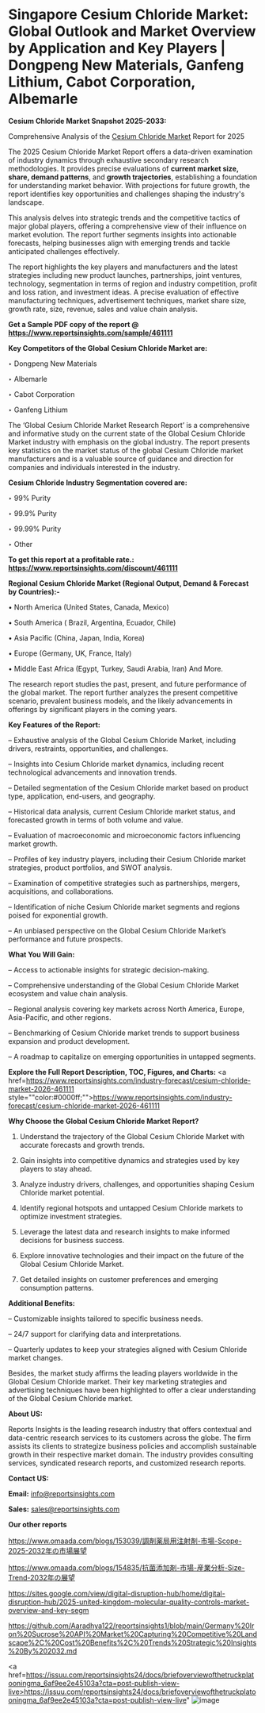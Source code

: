 # Singapore Cesium Chloride Market: Global Outlook and Market Overview by Application and Key Players | Dongpeng New Materials, Ganfeng Lithium, Cabot Corporation, Albemarle

<strong>Cesium Chloride Market Snapshot 2025-2033:</strong>

Comprehensive Analysis of the <a href=https://www.reportsinsights.com/sample/461111>Cesium Chloride Market</a> Report for 2025

The 2025 Cesium Chloride Market Report offers a data-driven examination of industry dynamics through exhaustive secondary research methodologies. It provides precise evaluations of <strong>current market size, share, demand patterns</strong>, and <strong>growth trajectories</strong>, establishing a foundation for understanding market behavior. With projections for future growth, the report identifies key opportunities and challenges shaping the industry's landscape.

This analysis delves into strategic trends and the competitive tactics of major global players, offering a comprehensive view of their influence on market evolution. The report further segments insights into actionable forecasts, helping businesses align with emerging trends and tackle anticipated challenges effectively.

The report highlights the key players and manufacturers and the latest strategies including new product launches, partnerships, joint ventures, technology, segmentation in terms of region and industry competition, profit and loss ration, and investment ideas. A precise evaluation of effective manufacturing techniques, advertisement techniques, market share size, growth rate, size, revenue, sales and value chain analysis.

<strong>Get a Sample PDF copy of the report @ <a href=https://www.reportsinsights.com/sample/461111 style=color:#0000ff;>https://www.reportsinsights.com/sample/461111</a></strong>

<strong>Key Competitors of the Global Cesium Chloride Market are:</strong>

‣ Dongpeng New Materials

‣ Albemarle

‣ Cabot Corporation

‣ Ganfeng Lithium

The ‘Global Cesium Chloride Market Research Report’ is a comprehensive and informative study on the current state of the Global Cesium Chloride Market industry with emphasis on the global industry. The report presents key statistics on the market status of the global Cesium Chloride market manufacturers and is a valuable source of guidance and direction for companies and individuals interested in the industry.

<strong>Cesium Chloride Industry Segmentation covered are:</strong>

‣ 99% Purity

‣ 99.9% Purity

‣ 99.99% Purity

‣ Other

<strong>To get this report at a profitable rate.: <a href=https://www.reportsinsights.com/discount/461111 style=color:#0000ff;>https://www.reportsinsights.com/discount/461111</a></strong>

<strong>Regional Cesium Chloride Market (Regional Output, Demand &amp; Forecast by Countries):-</strong>

• North America (United States, Canada, Mexico)

• South America ( Brazil, Argentina, Ecuador, Chile)

• Asia Pacific (China, Japan, India, Korea)

• Europe (Germany, UK, France, Italy)

• Middle East Africa (Egypt, Turkey, Saudi Arabia, Iran) And More.

The research report studies the past, present, and future performance of the global market. The report further analyzes the present competitive scenario, prevalent business models, and the likely advancements in offerings by significant players in the coming years.

<strong>Key Features of the Report:</strong>

– Exhaustive analysis of the Global Cesium Chloride Market, including drivers, restraints, opportunities, and challenges.

– Insights into Cesium Chloride market dynamics, including recent technological advancements and innovation trends.

– Detailed segmentation of the Cesium Chloride market based on product type, application, end-users, and geography.

– Historical data analysis, current Cesium Chloride market status, and forecasted growth in terms of both volume and value.

– Evaluation of macroeconomic and microeconomic factors influencing market growth.

– Profiles of key industry players, including their Cesium Chloride market strategies, product portfolios, and SWOT analysis.

– Examination of competitive strategies such as partnerships, mergers, acquisitions, and collaborations.

– Identification of niche Cesium Chloride market segments and regions poised for exponential growth.

– An unbiased perspective on the Global Cesium Chloride Market’s performance and future prospects.

<strong>What You Will Gain:</strong>

– Access to actionable insights for strategic decision-making.

– Comprehensive understanding of the Global Cesium Chloride Market ecosystem and value chain analysis.

– Regional analysis covering key markets across North America, Europe, Asia-Pacific, and other regions.

– Benchmarking of Cesium Chloride market trends to support business expansion and product development.

– A roadmap to capitalize on emerging opportunities in untapped segments.

<strong>Explore the Full Report Description, TOC, Figures, and Charts:</strong>
<a href=https://www.reportsinsights.com/industry-forecast/cesium-chloride-market-2026-461111 style=""color:#0000ff;"">https://www.reportsinsights.com/industry-forecast/cesium-chloride-market-2026-461111</a>

<strong>Why Choose the Global Cesium Chloride Market Report?</strong>

1. Understand the trajectory of the Global Cesium Chloride Market with accurate forecasts and growth trends.

2. Gain insights into competitive dynamics and strategies used by key players to stay ahead.

3. Analyze industry drivers, challenges, and opportunities shaping Cesium Chloride market potential.

4. Identify regional hotspots and untapped Cesium Chloride markets to optimize investment strategies.

5. Leverage the latest data and research insights to make informed decisions for business success.

6. Explore innovative technologies and their impact on the future of the Global Cesium Chloride Market.

7. Get detailed insights on customer preferences and emerging consumption patterns.

<strong>Additional Benefits:</strong>

– Customizable insights tailored to specific business needs.

– 24/7 support for clarifying data and interpretations.

– Quarterly updates to keep your strategies aligned with Cesium Chloride market changes.

Besides, the market study affirms the leading players worldwide in the Global Cesium Chloride market. Their key marketing strategies and advertising techniques have been highlighted to offer a clear understanding of the Global Cesium Chloride market.

<strong><strong>About US</strong>:</strong>

Reports Insights is the leading research industry that offers contextual and data-centric research services to its customers across the globe. The firm assists its clients to strategize business policies and accomplish sustainable growth in their respective market domain. The industry provides consulting services, syndicated research reports, and customized research reports.

<strong>Contact US:</strong>

<p class=><b>Email:</b> <a href=mailto:info@reportsinsights.com>info@reportsinsights.com</a></p>
<p class=><b>Sales:</b> <a href=mailto:sales@reportsinsights.com>sales@reportsinsights.com</a></p>

<strong>Our other reports</strong>

<a href=https://www.omaada.com/blogs/153039/調剤薬局用注射剤-市場-Scope-2025-2032年の市場展望>https://www.omaada.com/blogs/153039/調剤薬局用注射剤-市場-Scope-2025-2032年の市場展望</a>

<a href=https://www.omaada.com/blogs/154835/抗菌添加剤-市場-産業分析-Size-Trend-2032年の展望>https://www.omaada.com/blogs/154835/抗菌添加剤-市場-産業分析-Size-Trend-2032年の展望</a>

<a href=https://sites.google.com/view/digital-disruption-hub/home/digital-disruption-hub/2025-united-kingdom-molecular-quality-controls-market-overview-and-key-segm>https://sites.google.com/view/digital-disruption-hub/home/digital-disruption-hub/2025-united-kingdom-molecular-quality-controls-market-overview-and-key-segm</a>

<a href=https://github.com/Aaradhya122/reportsinsights1/blob/main/Germany%20Iron%20Sucrose%20API%20Market%20Capturing%20Competitive%20Landscape%2C%20Cost%20Benefits%2C%20Trends%20Strategic%20Insights%20By%202032.md>https://github.com/Aaradhya122/reportsinsights1/blob/main/Germany%20Iron%20Sucrose%20API%20Market%20Capturing%20Competitive%20Landscape%2C%20Cost%20Benefits%2C%20Trends%20Strategic%20Insights%20By%202032.md</a>

<a href=https://issuu.com/reportsinsights24/docs/briefoverviewofthetruckplatooningma_6af9ee2e45103a?cta=post-publish-view-live>https://issuu.com/reportsinsights24/docs/briefoverviewofthetruckplatooningma_6af9ee2e45103a?cta=post-publish-view-live</a>"
![image](https://github.com/user-attachments/assets/2ebc96d3-99b0-4d50-858e-349a546d70de)
